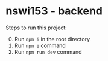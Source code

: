# nswi153 - backend
Steps to run this project:

0. Run `npm i` in the root directory
1. Run `npm i` command
3. Run `npm run dev` command
